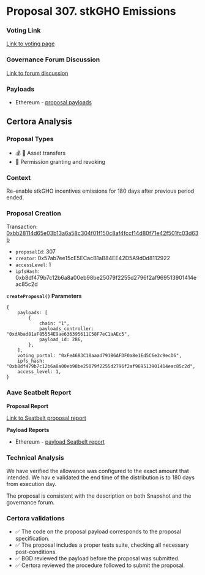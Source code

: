 # Proposal 307. stkGHO Emissions

### Voting Link
[Link to voting page](https://vote.onaave.com/proposal/?proposalId=307)

### Governance Forum Discussion
[Link to forum discussion](https://governance.aave.com/t/arfc-amend-safety-module-emissions/16640/18)

### Payloads

* Ethereum - [proposal payloads](https://etherscan.io/address/0x3b13084cEB8E3E8099E26C494346d24Ff60ef302)



## Certora Analysis

### Proposal Types

* :moneybag: :receipt: Asset transfers
* :handshake: Permission granting and revoking

### Context
Re-enable stkGHO incentives emissions for 180 days after previous period ended.

### Proposal Creation
Transaction: [0xbb28114d65e03b13a6a58c304f01f150c8af4fccf14d80f71e42f501fc03d63b](https://etherscan.io/tx/0xbb28114d65e03b13a6a58c304f01f150c8af4fccf14d80f71e42f501fc03d63b)
- `proposalId`: 307
- `creator`: 0x57ab7ee15cE5ECacB1aB84EE42D5A9d0d8112922
- `accessLevel`: 1
- `ipfsHash`: 0xb8df479b7c12b6a8a00eb98be25079f2255d2796f2af969513901414eac85c2d

**`createProposal()` Parameters**
```
{
    payloads: [
        {
            chain: "1",
            payloads_controller: "0xdAbad81aF85554E9ae636395611C58F7eC1aAEc5",
            payload_id: 286,
        },
    ],
    voting_portal: "0xFe4683C18aaad791B6AFDF0a8e1Ed5C6e2c9ecD6",
    ipfs_hash: "0xb8df479b7c12b6a8a00eb98be25079f2255d2796f2af969513901414eac85c2d",
    access_level: 1,
}
```

### Aave Seatbelt Report
**Proposal Report**

[Link to Seatbelt proposal report](https://github.com/bgd-labs/seatbelt-gov-v3/blob/main/reports/proposals/307.md)

**Payload Reports**

* Ethereum - [payload Seatbelt report](https://github.com/bgd-labs/seatbelt-gov-v3/blob/main/reports/payloads/1/0xdAbad81aF85554E9ae636395611C58F7eC1aAEc5/286.md)


### Technical Analysis
We have verified the allowance was configured to the exact amount that intended. We hav e validated the end time of the distribution is to 180 days from execution day.

The proposal is consistent with the description on both Snapshot and the governance forum.

### Certora validations
* :white_check_mark: The code on the proposal payload corresponds to the proposal specification.
* :white_check_mark: The proposal includes a proper tests suite, checking all necessary post-conditions.
* :white_check_mark: BGD reviewed the payload before the proposal was submitted.
* :white_check_mark: Certora reviewed the procedure followed to submit the proposal.